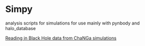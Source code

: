 # Simpy
analysis scripts for simulations for use mainly with pynbody and halo_database

[Reading in Black Hole data from ChaNGa simulations](BlackHoles.md)


